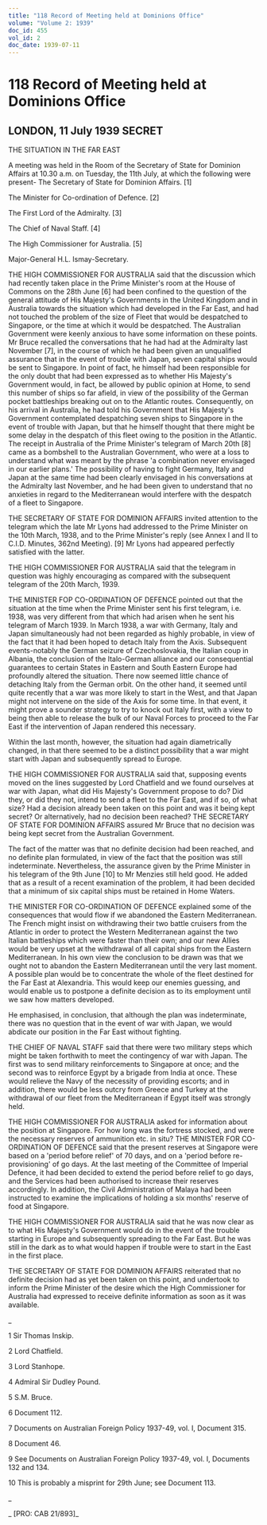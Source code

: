 ```yaml
---
title: "118 Record of Meeting held at Dominions Office"
volume: "Volume 2: 1939"
doc_id: 455
vol_id: 2
doc_date: 1939-07-11
---
```


# 118 Record of Meeting held at Dominions Office

## LONDON, 11 July 1939 SECRET

THE SITUATION IN THE FAR EAST

A meeting was held in the Room of the Secretary of State for Dominion Affairs at 10.30 a.m. on Tuesday, the 11th July, at which the following were present- The Secretary of State for Dominion Affairs. [1]

The Minister for Co-ordination of Defence. [2]

The First Lord of the Admiralty. [3]

The Chief of Naval Staff. [4]

The High Commissioner for Australia. [5]

Major-General H.L. Ismay-Secretary.

THE HIGH COMMISSIONER FOR AUSTRALIA said that the discussion which had recently taken place in the Prime Minister's room at the House of Commons on the 28th June [6] had been confined to the question of the general attitude of His Majesty's Governments in the United Kingdom and in Australia towards the situation which had developed in the Far East, and had not touched the problem of the size of Fleet that would be despatched to Singapore, or the time at which it would be despatched. The Australian Government were keenly anxious to have some information on these points. Mr Bruce recalled the conversations that he had had at the Admiralty last November [7], in the course of which he had been given an unqualified assurance that in the event of trouble with Japan, seven capital ships would be sent to Singapore. In point of fact, he himself had been responsible for the only doubt that had been expressed as to whether His Majesty's Government would, in fact, be allowed by public opinion at Home, to send this number of ships so far afield, in view of the possibility of the German pocket battleships breaking out on to the Atlantic routes. Consequently, on his arrival in Australia, he had told his Government that His Majesty's Government contemplated despatching seven ships to Singapore in the event of trouble with Japan, but that he himself thought that there might be some delay in the despatch of this fleet owing to the position in the Atlantic. The receipt in Australia of the Prime Minister's telegram of March 20th [8] came as a bombshell to the Australian Government, who were at a loss to understand what was meant by the phrase 'a combination never envisaged in our earlier plans.' The possibility of having to fight Germany, Italy and Japan at the same time had been clearly envisaged in his conversations at the Admiralty last November, and he had been given to understand that no anxieties in regard to the Mediterranean would interfere with the despatch of a fleet to Singapore.

THE SECRETARY OF STATE FOR DOMINION AFFAIRS invited attention to the telegram which the late Mr Lyons had addressed to the Prime Minister on the 10th March, 1938, and to the Prime Minister's reply (see Annex I and II to C.I.D. Minutes, 362nd Meeting). [9] Mr Lyons had appeared perfectly satisfied with the latter.

THE HIGH COMMISSIONER FOR AUSTRALIA said that the telegram in question was highly encouraging as compared with the subsequent telegram of the 20th March, 1939.

THE MINISTER FOP CO-ORDINATION OF DEFENCE pointed out that the situation at the time when the Prime Minister sent his first telegram, i.e. 1938, was very different from that which had arisen when he sent his telegram of March 1939. In March 1938, a war with Germany, Italy and Japan simultaneously had not been regarded as highly probable, in view of the fact that it had been hoped to detach Italy from the Axis. Subsequent events-notably the German seizure of Czechoslovakia, the Italian coup in Albania, the conclusion of the Italo-German alliance and our consequential guarantees to certain States in Eastern and South Eastern Europe had profoundly altered the situation. There now seemed little chance of detaching Italy from the German orbit. On the other hand, it seemed until quite recently that a war was more likely to start in the West, and that Japan might not intervene on the side of the Axis for some time. In that event, it might prove a sounder strategy to try to knock out Italy first, with a view to being then able to release the bulk of our Naval Forces to proceed to the Far East if the intervention of Japan rendered this necessary.

Within the last month, however, the situation had again diametrically changed, in that there seemed to be a distinct possibility that a war might start with Japan and subsequently spread to Europe.

THE HIGH COMMISSIONER FOR AUSTRALIA said that, supposing events moved on the lines suggested by Lord Chatfield and we found ourselves at war with Japan, what did His Majesty's Government propose to do? Did they, or did they not, intend to send a fleet to the Far East, and if so, of what size? Had a decision already been taken on this point and was it being kept secret? Or alternatively, had no decision been reached? THE SECRETARY OF STATE FOR DOMINION AFFAIRS assured Mr Bruce that no decision was being kept secret from the Australian Government.

The fact of the matter was that no definite decision had been reached, and no definite plan formulated, in view of the fact that the position was still indeterminate. Nevertheless, the assurance given by the Prime Minister in his telegram of the 9th June [10] to Mr Menzies still held good. He added that as a result of a recent examination of the problem, it had been decided that a minimum of six capital ships must be retained in Home Waters.

THE MINISTER FOR CO-ORDINATION OF DEFENCE explained some of the consequences that would flow if we abandoned the Eastern Mediterranean. The French might insist on withdrawing their two battle cruisers from the Atlantic in order to protect the Western Mediterranean against the two Italian battleships which were faster than their own; and our new Allies would be very upset at the withdrawal of all capital ships from the Eastern Mediterranean. In his own view the conclusion to be drawn was that we ought not to abandon the Eastern Mediterranean until the very last moment. A possible plan would be to concentrate the whole of the fleet destined for the Far East at Alexandria. This would keep our enemies guessing, and would enable us to postpone a definite decision as to its employment until we saw how matters developed.

He emphasised, in conclusion, that although the plan was indeterminate, there was no question that in the event of war with Japan, we would abdicate our position in the Far East without fighting.

THE CHIEF OF NAVAL STAFF said that there were two military steps which might be taken forthwith to meet the contingency of war with Japan. The first was to send military reinforcements to Singapore at once; and the second was to reinforce Egypt by a brigade from India at once. These would relieve the Navy of the necessity of providing escorts; and in addition, there would be less outcry from Greece and Turkey at the withdrawal of our fleet from the Mediterranean if Egypt itself was strongly held.

THE HIGH COMMISSIONER FOR AUSTRALIA asked for information about the position at Singapore. For how long was the fortress stocked, and were the necessary reserves of ammunition etc. in situ? THE MINISTER FOR CO-ORDINATION OF DEFENCE said that the present reserves at Singapore were based on a 'period before relief' of 70 days, and on a 'period before re-provisioning' of go days. At the last meeting of the Committee of Imperial Defence, it had been decided to extend the period before relief to go days, and the Services had been authorised to increase their reserves accordingly. In addition, the Civil Administration of Malaya had been instructed to examine the implications of holding a six months' reserve of food at Singapore.

THE HIGH COMMISSIONER FOR AUSTRALIA said that he was now clear as to what His Majesty's Government would do in the event of the trouble starting in Europe and subsequently spreading to the Far East. But he was still in the dark as to what would happen if trouble were to start in the East in the first place.

THE SECRETARY OF STATE FOR DOMINION AFFAIRS reiterated that no definite decision had as yet been taken on this point, and undertook to inform the Prime Minister of the desire which the High Commissioner for Australia had expressed to receive definite information as soon as it was available.

_

1 Sir Thomas Inskip.

2 Lord Chatfield.

3 Lord Stanhope.

4 Admiral Sir Dudley Pound.

5 S.M. Bruce.

6 Document 112.

7 Documents on Australian Foreign Policy 1937-49, vol. I, Document 315.

8 Document 46.

9 See Documents on Australian Foreign Policy 1937-49, vol. I, Documents 132 and 134.

10 This is probably a misprint for 29th June; see Document 113.

_

_ [PRO: CAB 21/893]_
